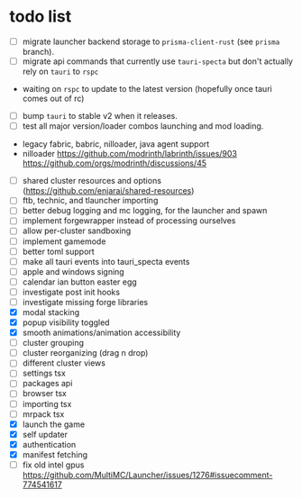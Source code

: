 # todo list

- [ ] migrate launcher backend storage to `prisma-client-rust` (see `prisma` branch).
- [ ] migrate api commands that currently use `tauri-specta` but don't actually rely on `tauri` to `rspc`
 - waiting on `rspc` to update to the latest version (hopefully once tauri comes out of rc)
- [ ] bump `tauri` to stable v2 when it releases.
- [ ] test all major version/loader combos launching and mod loading.
- legacy fabric, babric, nilloader, java agent support
 - nilloader <https://github.com/modrinth/labrinth/issues/903> <https://github.com/orgs/modrinth/discussions/45>
- [ ] shared cluster resources and options (<https://github.com/enjarai/shared-resources>)
- [ ] ftb, technic, and tlauncher importing
- [ ] better debug logging and mc logging, for the launcher and spawn
- [ ] implement forgewrapper instead of processing ourselves
- [ ] allow per-cluster sandboxing
- [ ] implement gamemode
- [ ] better toml support
- [ ] make all tauri events into tauri_specta events
- [ ] apple and windows signing
- [ ] calendar ian button easter egg
- [ ] investigate post init hooks
- [ ] investigate missing forge libraries
- [x] modal stacking
- [x] popup visibility toggled
- [x] smooth animations/animation accessibility
- [ ] cluster grouping
- [ ] cluster reorganizing (drag n drop)
- [ ] different cluster views
- [ ] settings tsx
- [ ] packages api
- [ ] browser tsx
- [ ] importing tsx
- [ ] mrpack tsx
- [x] launch the game
- [x] self updater
- [x] authentication
- [x] manifest fetching
- [ ] fix old intel gpus <https://github.com/MultiMC/Launcher/issues/1276#issuecomment-774541617>
